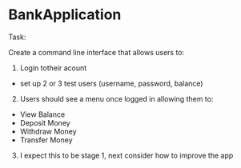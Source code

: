# BankApplication

Task:

Create a command line interface that allows users to:

1. Login totheir acount
  - set up 2 or 3 test users (username, password, balance)
2. Users should see a menu once logged in allowing them to:
  - View Balance
  - Deposit Money
  - Withdraw Money
  - Transfer Money 
3. I expect this to be stage 1, next consider how to improve the app
   

